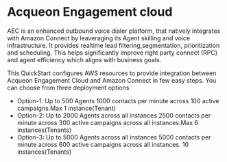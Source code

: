 # Acqueon Engagement cloud

AEC is an enhanced outbound voice dialer platform, that natively integrates with Amazon Connect by leaveraging its Agent skilling and voice infrastructure. It provides realtime lead filtering,segmentation, prioritization and scheduling. This helps significantly improve right party connect (RPC) and agent efficiency which aligns with business goals.

This QuickStart configures AWS resources to provide integration between Acqueon Engagement Cloud and Amazon Connect in few easy steps.
You can choose from three deployment options 

- Option-1: Up to 500 Agents 1000 contacts per minute across 100 active campaigns.Max 1 instance(Tenant)
- Option-2: Up to 2000 Agents across all instances 2500 contacts per minute across 300 active campaigns across all instances.Max 6 instances(Tenants)
- Option-3: Up to 5000 Agents across all instances 5000 contacts per minute across 600 active campaigns across all instances. 10 instances(Tenants)
